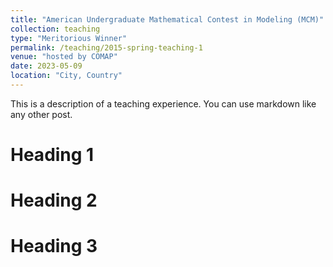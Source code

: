 ```yaml
---
title: "American Undergraduate Mathematical Contest in Modeling (MCM)"
collection: teaching
type: "Meritorious Winner"
permalink: /teaching/2015-spring-teaching-1
venue: "hosted by COMAP"
date: 2023-05-09
location: "City, Country"
---
```


This is a description of a teaching experience. You can use markdown like any other post.

Heading 1
======

Heading 2
======

Heading 3
======
